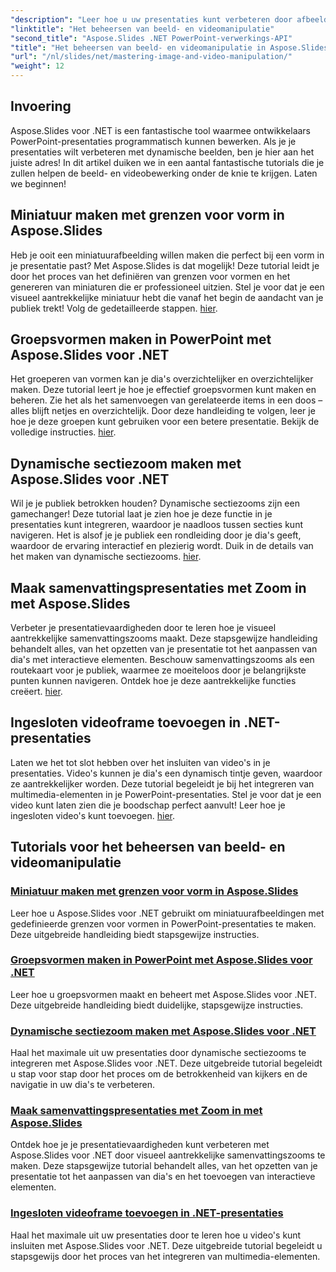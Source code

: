 ```yaml
---
"description": "Leer hoe u uw presentaties kunt verbeteren door afbeeldingen en video's te bewerken met Aspose.Slides voor .NET. Deze uitgebreide handleiding bevat stapsgewijze instructies."
"linktitle": "Het beheersen van beeld- en videomanipulatie"
"second_title": "Aspose.Slides .NET PowerPoint-verwerkings-API"
"title": "Het beheersen van beeld- en videomanipulatie in Aspose.Slides"
"url": "/nl/slides/net/mastering-image-and-video-manipulation/"
"weight": 12
---
```


## Invoering

Aspose.Slides voor .NET is een fantastische tool waarmee ontwikkelaars PowerPoint-presentaties programmatisch kunnen bewerken. Als je je presentaties wilt verbeteren met dynamische beelden, ben je hier aan het juiste adres! In dit artikel duiken we in een aantal fantastische tutorials die je zullen helpen de beeld- en videobewerking onder de knie te krijgen. Laten we beginnen!

## Miniatuur maken met grenzen voor vorm in Aspose.Slides

Heb je ooit een miniatuurafbeelding willen maken die perfect bij een vorm in je presentatie past? Met Aspose.Slides is dat mogelijk! Deze tutorial leidt je door het proces van het definiëren van grenzen voor vormen en het genereren van miniaturen die er professioneel uitzien. Stel je voor dat je een visueel aantrekkelijke miniatuur hebt die vanaf het begin de aandacht van je publiek trekt! Volg de gedetailleerde stappen. [hier](./create-thumbnail-bounds-shape/).

## Groepsvormen maken in PowerPoint met Aspose.Slides voor .NET

Het groeperen van vormen kan je dia's overzichtelijker en overzichtelijker maken. Deze tutorial leert je hoe je effectief groepsvormen kunt maken en beheren. Zie het als het samenvoegen van gerelateerde items in een doos – alles blijft netjes en overzichtelijk. Door deze handleiding te volgen, leer je hoe je deze groepen kunt gebruiken voor een betere presentatie. Bekijk de volledige instructies. [hier](./create-group-shapes/).

## Dynamische sectiezoom maken met Aspose.Slides voor .NET

Wil je je publiek betrokken houden? Dynamische sectiezooms zijn een gamechanger! Deze tutorial laat je zien hoe je deze functie in je presentaties kunt integreren, waardoor je naadloos tussen secties kunt navigeren. Het is alsof je je publiek een rondleiding door je dia's geeft, waardoor de ervaring interactief en plezierig wordt. Duik in de details van het maken van dynamische sectiezooms. [hier](./create-dynamic-section-zoom/).

## Maak samenvattingspresentaties met Zoom in met Aspose.Slides

Verbeter je presentatievaardigheden door te leren hoe je visueel aantrekkelijke samenvattingszooms maakt. Deze stapsgewijze handleiding behandelt alles, van het opzetten van je presentatie tot het aanpassen van dia's met interactieve elementen. Beschouw samenvattingszooms als een routekaart voor je publiek, waarmee ze moeiteloos door je belangrijkste punten kunnen navigeren. Ontdek hoe je deze aantrekkelijke functies creëert. [hier](./create-summary-zoom/).

## Ingesloten videoframe toevoegen in .NET-presentaties

Laten we het tot slot hebben over het insluiten van video's in je presentaties. Video's kunnen je dia's een dynamisch tintje geven, waardoor ze aantrekkelijker worden. Deze tutorial begeleidt je bij het integreren van multimedia-elementen in je PowerPoint-presentaties. Stel je voor dat je een video kunt laten zien die je boodschap perfect aanvult! Leer hoe je ingesloten video's kunt toevoegen. [hier](./add-embedded-videos-frame/).

## Tutorials voor het beheersen van beeld- en videomanipulatie
### [Miniatuur maken met grenzen voor vorm in Aspose.Slides](./create-thumbnail-bounds-shape/)
Leer hoe u Aspose.Slides voor .NET gebruikt om miniatuurafbeeldingen met gedefinieerde grenzen voor vormen in PowerPoint-presentaties te maken. Deze uitgebreide handleiding biedt stapsgewijze instructies.
### [Groepsvormen maken in PowerPoint met Aspose.Slides voor .NET](./create-group-shapes/)
Leer hoe u groepsvormen maakt en beheert met Aspose.Slides voor .NET. Deze uitgebreide handleiding biedt duidelijke, stapsgewijze instructies.
### [Dynamische sectiezoom maken met Aspose.Slides voor .NET](./create-dynamic-section-zoom/)
Haal het maximale uit uw presentaties door dynamische sectiezooms te integreren met Aspose.Slides voor .NET. Deze uitgebreide tutorial begeleidt u stap voor stap door het proces om de betrokkenheid van kijkers en de navigatie in uw dia's te verbeteren.
### [Maak samenvattingspresentaties met Zoom in met Aspose.Slides](./create-summary-zoom/)
Ontdek hoe je je presentatievaardigheden kunt verbeteren met Aspose.Slides voor .NET door visueel aantrekkelijke samenvattingszooms te maken. Deze stapsgewijze tutorial behandelt alles, van het opzetten van je presentatie tot het aanpassen van dia's en het toevoegen van interactieve elementen.
### [Ingesloten videoframe toevoegen in .NET-presentaties](./add-embedded-videos-frame/)
Haal het maximale uit uw presentaties door te leren hoe u video's kunt insluiten met Aspose.Slides voor .NET. Deze uitgebreide tutorial begeleidt u stapsgewijs door het proces van het integreren van multimedia-elementen.